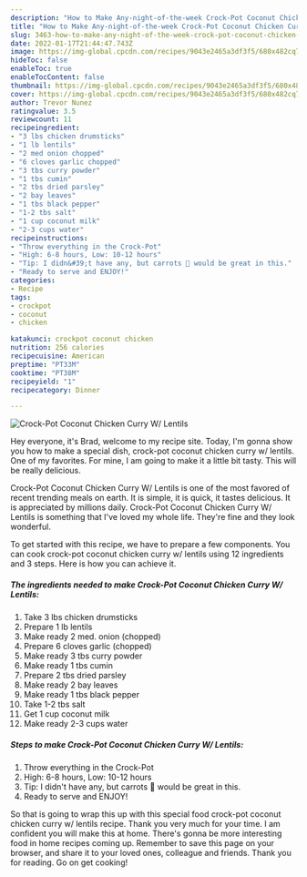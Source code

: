 ```yaml
---
description: "How to Make Any-night-of-the-week Crock-Pot Coconut Chicken Curry W/ Lentils"
title: "How to Make Any-night-of-the-week Crock-Pot Coconut Chicken Curry W/ Lentils"
slug: 3463-how-to-make-any-night-of-the-week-crock-pot-coconut-chicken-curry-w-lentils
date: 2022-01-17T21:44:47.743Z
image: https://img-global.cpcdn.com/recipes/9043e2465a3df3f5/680x482cq70/crock-pot-coconut-chicken-curry-w-lentils-recipe-main-photo.jpg
hideToc: false
enableToc: true
enableTocContent: false
thumbnail: https://img-global.cpcdn.com/recipes/9043e2465a3df3f5/680x482cq70/crock-pot-coconut-chicken-curry-w-lentils-recipe-main-photo.jpg
cover: https://img-global.cpcdn.com/recipes/9043e2465a3df3f5/680x482cq70/crock-pot-coconut-chicken-curry-w-lentils-recipe-main-photo.jpg
author: Trevor Nunez
ratingvalue: 3.5
reviewcount: 11
recipeingredient:
- "3 lbs chicken drumsticks"
- "1 lb lentils"
- "2 med onion chopped"
- "6 cloves garlic chopped"
- "3 tbs curry powder"
- "1 tbs cumin"
- "2 tbs dried parsley"
- "2 bay leaves"
- "1 tbs black pepper"
- "1-2 tbs salt"
- "1 cup coconut milk"
- "2-3 cups water"
recipeinstructions:
- "Throw everything in the Crock-Pot"
- "High: 6-8 hours, Low: 10-12 hours"
- "Tip: I didn&#39;t have any, but carrots 🥕 would be great in this."
- "Ready to serve and ENJOY!"
categories:
- Recipe
tags:
- crockpot
- coconut
- chicken

katakunci: crockpot coconut chicken 
nutrition: 256 calories
recipecuisine: American
preptime: "PT33M"
cooktime: "PT38M"
recipeyield: "1"
recipecategory: Dinner

---
```



![Crock-Pot Coconut Chicken Curry W/ Lentils](https://img-global.cpcdn.com/recipes/9043e2465a3df3f5/680x482cq70/crock-pot-coconut-chicken-curry-w-lentils-recipe-main-photo.jpg)

Hey everyone, it's Brad, welcome to my recipe site. Today, I'm gonna show you how to make a special dish, crock-pot coconut chicken curry w/ lentils. One of my favorites. For mine, I am going to make it a little bit tasty. This will be really delicious.



Crock-Pot Coconut Chicken Curry W/ Lentils is one of the most favored of recent trending meals on earth. It is simple, it is quick, it tastes delicious. It is appreciated by millions daily. Crock-Pot Coconut Chicken Curry W/ Lentils is something that I've loved my whole life. They're fine and they look wonderful.


To get started with this recipe, we have to prepare a few components. You can cook crock-pot coconut chicken curry w/ lentils using 12 ingredients and 3 steps. Here is how you can achieve it.

<!--inarticleads1-->

##### The ingredients needed to make Crock-Pot Coconut Chicken Curry W/ Lentils:

1. Take 3 lbs chicken drumsticks
1. Prepare 1 lb lentils
1. Make ready 2 med. onion (chopped)
1. Prepare 6 cloves garlic (chopped)
1. Make ready 3 tbs curry powder
1. Make ready 1 tbs cumin
1. Prepare 2 tbs dried parsley
1. Make ready 2 bay leaves
1. Make ready 1 tbs black pepper
1. Take 1-2 tbs salt
1. Get 1 cup coconut milk
1. Make ready 2-3 cups water




<!--inarticleads2-->

##### Steps to make Crock-Pot Coconut Chicken Curry W/ Lentils:

1. Throw everything in the Crock-Pot
1. High: 6-8 hours, Low: 10-12 hours
1. Tip: I didn&#39;t have any, but carrots 🥕 would be great in this.
1. Ready to serve and ENJOY!



So that is going to wrap this up with this special food crock-pot coconut chicken curry w/ lentils recipe. Thank you very much for your time. I am confident you will make this at home. There's gonna be more interesting food in home recipes coming up. Remember to save this page on your browser, and share it to your loved ones, colleague and friends. Thank you for reading. Go on get cooking!
